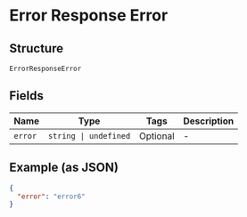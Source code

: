 
# Error Response Error

## Structure

`ErrorResponseError`

## Fields

| Name | Type | Tags | Description |
|  --- | --- | --- | --- |
| `error` | `string \| undefined` | Optional | - |

## Example (as JSON)

```json
{
  "error": "error6"
}
```

